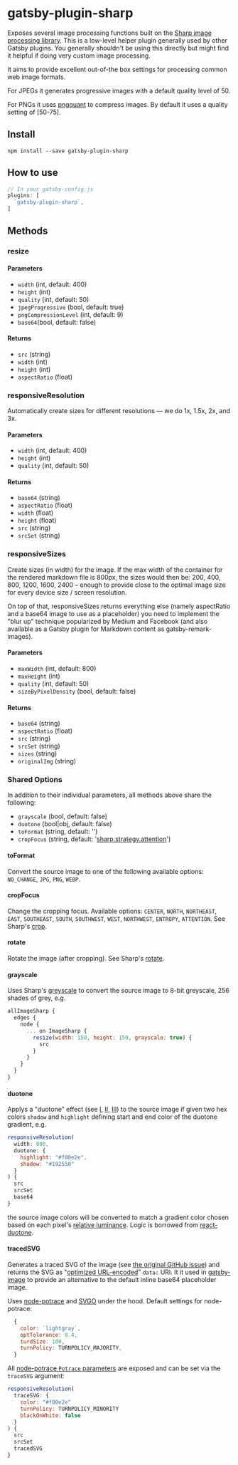 # gatsby-plugin-sharp

Exposes several image processing functions built on the [Sharp image processing library](https://github.com/lovell/sharp). This is a low-level helper plugin generally used by other Gatsby plugins. You generally shouldn't be using this directly but might find it helpful if doing very custom image processing.

It aims to provide excellent out-of-the box settings for processing common web image formats.

For JPEGs it generates progressive images with a default quality level of 50.

For PNGs it uses [pngquant](https://github.com/pornel/pngquant) to compress images. By default it uses a quality setting of [50-75].

## Install

`npm install --save gatsby-plugin-sharp`

## How to use

```javascript
// In your gatsby-config.js
plugins: [
  `gatsby-plugin-sharp`,
]
```

## Methods

### resize

#### Parameters

* `width` (int, default: 400)
* `height` (int)
* `quality` (int, default: 50)
* `jpegProgressive` (bool, default: true)
* `pngCompressionLevel` (int, default: 9)
* `base64`(bool, default: false)

#### Returns

* `src` (string)
* `width` (int)
* `height` (int)
* `aspectRatio` (float)

### responsiveResolution

Automatically create sizes for different resolutions — we do 1x, 1.5x, 2x, and 3x.

#### Parameters

* `width` (int, default: 400)
* `height` (int)
* `quality` (int, default: 50)

#### Returns

* `base64` (string)
* `aspectRatio` (float)
* `width` (float)
* `height` (float)
* `src` (string)
* `srcSet` (string)

### responsiveSizes

Create sizes (in width) for the image. If the max width of the container for the rendered markdown file is 800px, the sizes would then be: 200, 400, 800, 1200, 1600, 2400 – enough to provide close to the optimal image size for every device size / screen resolution.

On top of that, responsiveSizes returns everything else (namely aspectRatio and a base64 image to use as a placeholder) you need to implement the "blur up" technique popularized by Medium and Facebook (and also available as a Gatsby plugin for Markdown content as gatsby-remark-images).

#### Parameters

* `maxWidth` (int, default: 800)
* `maxHeight` (int)
* `quality` (int, default: 50)
* `sizeByPixelDensity` (bool, default: false)

#### Returns

* `base64` (string)
* `aspectRatio` (float)
* `src` (string)
* `srcSet` (string)
* `sizes` (string)
* `originalImg` (string)

### Shared Options

In addition to their individual parameters, all methods above share the following:

* `grayscale` (bool, default: false)
* `duotone` (bool|obj, default: false)
* `toFormat` (string, default: '')
* `cropFocus` (string, default: '[sharp.strategy.attention](http://sharp.dimens.io/en/stable/api-resize/#crop)')

#### toFormat

Convert the source image to one of the following available options: `NO_CHANGE`, `JPG`, `PNG`, `WEBP`.

#### cropFocus

Change the cropping focus. Available options: `CENTER`, `NORTH`, `NORTHEAST`, `EAST`, `SOUTHEAST`, `SOUTH`, `SOUTHWEST`, `WEST`, `NORTHWEST`, `ENTROPY`, `ATTENTION`. See Sharp's [crop](http://sharp.dimens.io/en/stable/api-resize/#crop).

#### rotate

Rotate the image (after cropping). See Sharp's [rotate](http://sharp.dimens.io/en/stable/api-operation/#rotate).

#### grayscale

Uses Sharp's [greyscale](http://sharp.dimens.io/en/stable/api-colour/#greyscale) to convert the source image to 8-bit greyscale, 256 shades of grey, e.g.

```javascript
allImageSharp {
  edges {
    node {
      ... on ImageSharp {
        resize(width: 150, height: 150, grayscale: true) {
          src
        }
      }
    }
  }
}
```

#### duotone

Applys a "duotone" effect (see [I](https://alistapart.com/article/finessing-fecolormatrix), [II](http://blog.72lions.com/blog/2015/7/7/duotone-in-js), [III](https://ines.io/blog/dynamic-duotone-svg-jade)) to the source image if given two hex colors `shadow` and `highlight` defining start and end color of the duotone gradient, e.g.

```javascript
responsiveResolution(
  width: 800,
  duotone: {
    highlight: "#f00e2e",
    shadow: "#192550"
  }
) {
  src
  srcSet
  base64
}
```

the source image colors will be converted to match a gradient color chosen based on each pixel's [relative luminance](https://en.wikipedia.org/wiki/Relative_luminance). Logic is borrowed from [react-duotone](https://github.com/nagelflorian/react-duotone).

#### tracedSVG

Generates a traced SVG of the image (see [the original GitHub issue](https://github.com/gatsbyjs/gatsby/issues/2435)) and returns the SVG as "[optimized URL-encoded](https://codepen.io/tigt/post/optimizing-svgs-in-data-uris)" `data:` URI. It it used in [gatsby-image](https://www.gatsbyjs.org/packages/gatsby-image/) to provide an alternative to the default inline base64 placeholder image.

Uses [node-potrace](https://github.com/tooolbox/node-potrace) and [SVGO](https://github.com/svg/svgo) under the hood. Default settings for node-potrace:

```javascript
  {
    color: `lightgray`,
    optTolerance: 0.4,
    turdSize: 100,
    turnPolicy: TURNPOLICY_MAJORITY,
  }
```

All [node-potrace `Potrace` parameters](https://github.com/tooolbox/node-potrace#parameters) are exposed and can be set via the `traceSVG` argument:

```javascript
responsiveResolution(
  traceSVG: {
    color: "#f00e2e"
    turnPolicy: TURNPOLICY_MINORITY
    blackOnWhite: false
  }
) {
  src
  srcSet
  tracedSVG
}
```